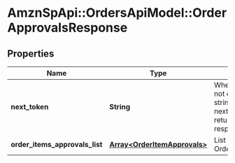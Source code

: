# AmznSpApi::OrdersApiModel::OrderApprovalsResponse

## Properties
Name | Type | Description | Notes
------------ | ------------- | ------------- | -------------
**next_token** | **String** | When present and not empty, pass this string token in the next request to return the next response page. | [optional] 
**order_items_approvals_list** | [**Array&lt;OrderItemApprovals&gt;**](OrderItemApprovals.md) | List of OrderItemApprovals. | 


